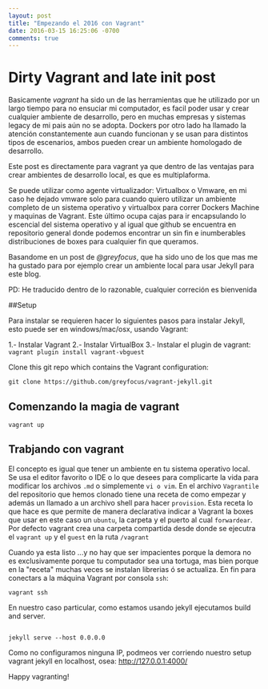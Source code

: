 ```yaml
---
layout: post
title: "Empezando el 2016 con Vagrant"
date: 2016-03-15 16:25:06 -0700
comments: true
---
```



# Dirty Vagrant and late init post 



Basicamente *vagrant* ha sido un de las herramientas que he utilizado por un largo tiempo 
para no ensuciar mi computador, es facil poder usar y crear cualquier ambiente de desarrollo, 
pero en muchas empresas y sistemas legacy de mi pais aún no se adopta. Dockers por otro lado ha llamado la atención constantemente aun cuando funcionan y se usan para distintos tipos de escenarios, ambos pueden crear un ambiente homologado de desarrollo. 

Este post es directamente para vagrant ya que dentro de las ventajas para crear ambientes de desarrollo local, es que es multiplaforma.

Se puede utilizar como agente virtualizador: Virtualbox o Vmware, en mi caso he dejado vmware solo para cuando quiero utilizar un ambiente completo de un sistema operativo y virtualbox para correr Dockers Machine y maquinas de Vagrant. Este último ocupa cajas para ir encapsulando lo escencial del sistema operativo y al igual que github se encuentra en repositorio general donde podemos encontrar un sin fin e inumberables distribuciones de boxes para cualquier fin que queramos.

Basandome en un post de *@greyfocus*, que ha sido uno de los que mas me ha gustado para por ejemplo crear un ambiente local para usar Jekyll para este blog.

PD: He traducido dentro de lo razonable, cualquier correción es bienvenida


##Setup

Para instalar se requieren hacer lo siguientes pasos para instalar Jekyll, esto puede ser 
en windows/mac/osx, usando Vagrant:


1.- Instalar Vagrant
2.- Instalar VirtualBox
3.- Instalar el plugin de vagrant: `vagrant plugin install vagrant-vbguest`




Clone this git repo which contains the Vagrant configuration:

```
git clone https://github.com/greyfocus/vagrant-jekyll.git
```

## Comenzando la magia de vagrant


```
vagrant up
```


## Trabjando con vagrant

El concepto es igual que tener un ambiente en tu sistema operativo local. Se usa el editor
favorito o IDE o lo que desees para complicarte la vida para modificar los archivos `.md` o 
simplemente `vi o vim`. En el archivo `Vagrantile` del repositorio que hemos clonado 
tiene una receta de como empezar y además un llamado a un archivo shell para hacer `provision`.
Esta receta lo que hace es que permite de manera declarativa indicar a Vagrant la boxes que usar
en este caso un `ubuntu`, la carpeta y el puerto al cual `forwardear`. Por defecto vagrant crea una carpeta compartida desde donde se ejecutra el `vagrant up` y el `guest` en la ruta `/vagrant`



Cuando ya esta listo ...y no hay que ser impacientes porque la demora no es exclusivamente porque tu computador sea una tortuga, mas bien porque en la "receta" muchas veces se instalan librerias ó se actualiza. En fin para conectars a la máquina Vagrant por consola `ssh`:

```vagrant ssh```


En nuestro caso particular, como estamos usando jekyll ejecutamos build and server.

```jekyll build 

jekyll serve --host 0.0.0.0
```
Como no configuramos ninguna IP, podmeos ver corriendo nuestro setup vagrant jekyll en localhost, osea: http://127.0.0.1:4000/ 


Happy vagranting!

